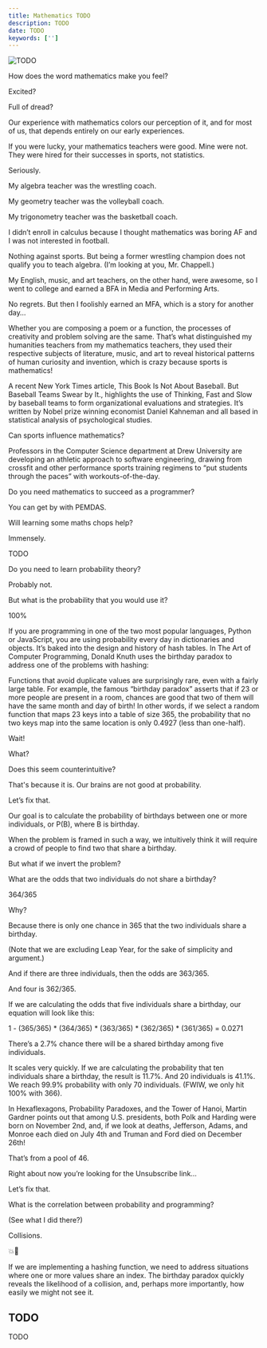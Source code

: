 ```yaml
---
title: Mathematics TODO
description: TODO
date: TODO
keywords: ['']
---
```


![ TODO ](./jarednielsen-TODO.png)

How does the word mathematics make you feel? 

Excited? 

Full of dread? 

Our experience with mathematics colors our perception of it, and for most of us, that depends entirely on our early experiences. 

If you were lucky, your mathematics teachers were good. Mine were not. They were hired for their successes in sports, not statistics. 

Seriously. 

My algebra teacher was the wrestling coach. 

My geometry teacher was the volleyball coach.

My trigonometry teacher was the basketball coach. 

I didn’t enroll in calculus because I thought mathematics was boring AF and I was not interested in football.

Nothing against sports. But being a former wrestling champion does not qualify you to teach algebra. (I’m looking at you, Mr. Chappell.)

My English, music, and art teachers, on the other hand, were awesome, so I went to college and earned a BFA in Media and Performing Arts.

No regrets. But then I foolishly earned an MFA, which is a story for another day…

Whether you are composing a poem or a function, the processes of creativity and problem solving are the same. That’s what distinguished my humanities teachers from my mathematics teachers, they used their respective subjects of literature, music, and art to reveal historical patterns of human curiosity and invention, which is crazy because sports is mathematics! 

A recent New York Times article, This Book Is Not About Baseball. But Baseball Teams Swear by It., highlights the use of Thinking, Fast and Slow by baseball teams to form organizational evaluations and strategies. It’s written by Nobel prize winning economist Daniel Kahneman and all based in statistical analysis of psychological studies.

Can sports influence mathematics?

Professors in the Computer Science department at Drew University are developing an athletic approach to software engineering, drawing from crossfit and other performance sports training regimens to “put students through the paces” with workouts-of-the-day. 

Do you need mathematics to succeed as a programmer? 

You can get by with PEMDAS. 

Will learning some maths chops help? 

Immensely. 

TODO 

Do you need to learn probability theory? 

Probably not. 

But what is the probability that you would use it? 

100%

If you are programming in one of the two most popular languages, Python or JavaScript, you are using probability every day in dictionaries and objects. It’s baked into the design and history of hash tables. In The Art of Computer Programming, Donald Knuth uses the birthday paradox to address one of the problems with hashing: 

Functions that avoid duplicate values are surprisingly rare, even with a fairly large table. For example, the famous “birthday paradox” asserts that if 23 or more people are present in a room, chances are good that two of them will have the same month and day of birth! In other words, if we select a random function that maps 23 keys into a table of size 365, the probability that no two keys map into the same location is only 0.4927 (less than one-half). 

Wait! 

What? 

Does this seem counterintuitive? 

That's because it is. Our brains are not good at probability. 

Let’s fix that.

Our goal is to calculate the probability of birthdays between one or more individuals, or P(B), where B is birthday. 

When the problem is framed in such a way, we intuitively think it will require a crowd of people to find two that share a birthday. 

But what if we invert the problem? 

What are the odds that two individuals do not share a birthday? 

364/365

Why? 

Because there is only one chance in 365 that the two individuals share a birthday.

(Note that we are excluding Leap Year, for the sake of simplicity and argument.)

And if there are three individuals, then the odds are 363/365.

And four is 362/365.

If we are calculating the odds that five individuals share a birthday, our equation will look like this: 

1 - (365/365) * (364/365) * (363/365) * (362/365) * (361/365) = 0.0271

There’s a 2.7% chance there will be a shared birthday among five individuals.

It scales very quickly. If we are calculating the probability that ten individuals share a birthday, the result is 11.7%. And 20 individuals is 41.1%. We reach 99.9% probability with only 70 individuals. (FWIW, we only hit 100% with 366). 

In Hexaflexagons, Probability Paradoxes, and the Tower of Hanoi, Martin Gardner points out that among U.S. presidents, both Polk and Harding were born on November 2nd, and, if we look at deaths, Jefferson, Adams, and Monroe each died on July 4th and Truman and Ford died on December 26th! 

That’s from a pool of 46. 

Right about now you’re looking for the Unsubscribe link… 

Let’s fix that.

What is the correlation between probability and programming? 

(See what I did there?)

Collisions.

💥🚗

If we are implementing a hashing function, we need to address situations where one or more values share an index. The birthday paradox quickly reveals the likelihood of a collision, and, perhaps more importantly, how easily we might not see it. 

## TODO

TODO 